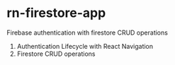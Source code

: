 # rn-firestore-app
Firebase authentication with firestore CRUD operations
1. Authentication Lifecycle with React Navigation
2. Firestore CRUD operations
